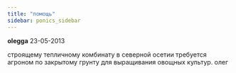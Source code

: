 ```yaml
---
title: "помощь"
sidebar: ponics_sidebar
---
```


**olegga** 23-05-2013

строящему тепличному комбинату в северной осетии требуется агроном по закрытому грунту для выращивания овощных культур. олег



